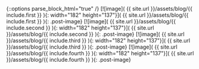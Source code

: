 {::options parse_block_html="true" /}
<span class="row image-row">
<span class="col-md-6 image-col">
[![image]( {{ site.url }}/assets/blog/{{ include.first }} ){: width="182" height="137"}]( {{ site.url }}/assets/blog/{{ include.first }} ){: .post-image}
[![image]( {{ site.url }}/assets/blog/{{ include.second }} ){: width="182" height="137"}]( {{ site.url }}/assets/blog/{{ include.second }} ){: .post-image}
</span>
<span class="col-md-6 image-col second">
[![image]( {{ site.url }}/assets/blog/{{ include.third }} ){: width="182" height="137"}]( {{ site.url }}/assets/blog/{{ include.third }} ){: .post-image}
[![image]( {{ site.url }}/assets/blog/{{ include.fourth }} ){: width="182" height="137"}]( {{ site.url }}/assets/blog/{{ include.fourth }} ){: .post-image}
</span>
</span>
